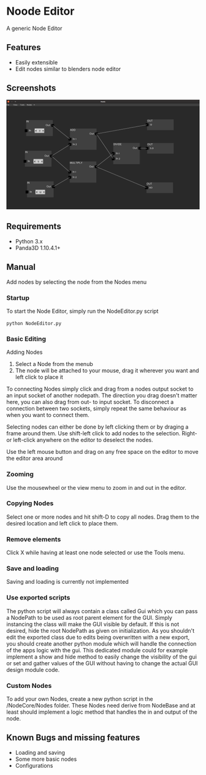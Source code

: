 # Noode Editor
A generic Node Editor

## Features
- Easily extensible
- Edit nodes similar to blenders node editor

## Screenshots

![Editor Window](/Screenshots/NodeEditor1.png?raw=true "The Editor")

## Requirements
- Python 3.x
- Panda3D 1.10.4.1+

## Manual
Add nodes by selecting the node from the Nodes menu

### Startup
To start the Node Editor, simply run the NodeEditor.py script

<code>python NodeEditor.py</code>

### Basic Editing
Adding Nodes
1. Select a Node from the menub
2. The node will be attached to your mouse, drag it wherever you want and left click to place it

To connecting Nodes simply click and drag from a nodes output socket to an input socket of another nodepath. The direction you drag doesn't matter here, you can also drag from out- to input socket.
To disconnect a connection between two sockets, simply repeat the same behaviour as when you want to connect them.

Selecting nodes can either be done by left clicking them or by draging a frame around them. Use shift-left click to add nodes to the selection. Right- or left-click anywhere on the editor to deselect the nodes.

Use the left mouse button and drag on any free space on the editor to move the editor area around

### Zooming
Use the mousewheel or the view menu to zoom in and out in the editor.

### Copying Nodes
Select one or more nodes and hit shift-D to copy all nodes. Drag them to the desired location and left click to place them.

### Remove elements
Click X while having at least one node selected or use the Tools menu.

### Save and loading
Saving and loading is currently not implemented

### Use exported scripts
The python script will always contain a class called Gui which you can pass a NodePath to be used as root parent element for the GUI. Simply instancing the class will make the GUI visible by default. If this is not desired, hide the root NodePath as given on initialization. As you shouldn't edit the exported class due to edits being overwritten with a new export, you should create another python module which will handle the connection of the apps logic with the gui. This dedicated module could for example implement a show and hide method to easily change the visibility of the gui or set and gather values of the GUI without having to change the actual GUI design module code.

### Custom Nodes
To add your own Nodes, create a new python script in the /NodeCore/Nodes folder. These Nodes need derive from NodeBase and at least should implement a logic method that handles the in and output of the node.

## Known Bugs and missing features
- Loading and saving
- Some more basic nodes
- Configurations
